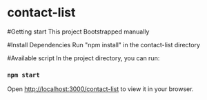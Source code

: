 # contact-list

#Getting start
This project Bootstrapped manually

#Install Dependencies
Run "npm install" in the contact-list directory

#Available script
In the project directory, you can run:

### `npm start`

Open [http://localhost:3000/contact-list](http://localhost:3000/contact-list) to view it in your browser.
